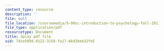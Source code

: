 ```yaml
---
content_type: resource
description: ''
file: null
file_location: /coursemedia/9-00sc-introduction-to-psychology-fall-2011/7dce595681223158fa1766d3beb32fe5_t73rjeOj0eY.pdf
file_type: application/pdf
resourcetype: Document
title: 3play pdf file
uid: 7dce5956-8122-3158-fa17-66d3beb32fe5
---
```

